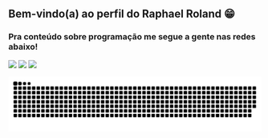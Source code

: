 ## Bem-vindo(a) ao perfil do Raphael Roland 😁

 
  ### Pra conteúdo sobre programação me segue a gente nas redes abaixo!
 
<div> 
   <a href="https://instagram.com/raphaelroland" target="_blank"><img src="https://img.shields.io/badge/-Instagram-%23E4405F?style=for-the-badge&logo=instagram&logoColor=white" target="_blank"></a>
   <a href = "mailto:rolandrapha@gmail.com"><img src="https://img.shields.io/badge/-Gmail-%23333?style=for-the-badge&logo=gmail&logoColor=white" target="_blank"></a>
  <a href="https://www.linkedin.com/in/raphaelroland" target="_blank"><img src="https://img.shields.io/badge/-LinkedIn-%230077B5?style=for-the-badge&logo=linkedin&logoColor=white" target="_blank"></a> 
 
  ![Snake animation](https://github.com/raphaelroland/raphaelroland/blob/output/github-contribution-grid-snake.svg)

</div>
